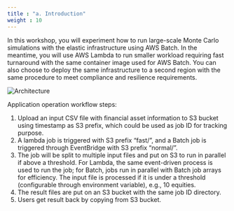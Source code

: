 ```yaml
---
title : "a. Introduction"
weight : 10
---
```


In this workshop, you will experiment how to run large-scale Monte Carlo simulations with the elastic infrastructure using AWS Batch. In the meantime, you will use AWS Lambda to run smaller workload requiring fast turnaround with the same container image used for AWS Batch. You can also choose to deploy the same infrastructure to a second region with the same procedure to meet compliance and resilience requirements.

![Architecture](/images/batch-lambda/Loosely-coupled.png)

Application operation workflow steps:
1. Upload an input CSV file with financial asset information to S3 bucket using timestamp as S3 prefix, which could be used as job ID for tracking purpose.
2. A lambda job is triggered with S3 prefix “fast/”, and a Batch job is triggered through EventBridge with S3 prefix “normal/”.
3. The job will be split to multiple input files and put on S3 to run in parallel if above a threshold. For Lambda, the same event-driven process is used to run the job; for Batch, jobs run in parallel with Batch job arrays for efficiency. The input file is processed if it is under a threshold (configurable through environment variable), e.g., 10 equities.
4. The result files are put on an S3 bucket with the same job ID directory.
5. Users get result back by copying from S3 bucket.

